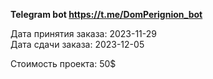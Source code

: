 **Telegram bot https://t.me/DomPerignion_bot**

Дата принятия заказа: 2023-11-29\
Дата сдачи заказа: 2023-12-05

Стоимость проекта: 50$
